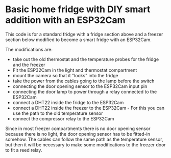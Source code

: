 # Basic home fridge with DIY smart addition with an ESP32Cam

This code is for a standard fridge with a fridge section above and a freezer section below modified to become a smart fridge with an ESP32Cam.

The modifications are:
- take out the old thermostat and the temperature probes for the fridge and the freezer
- Fit the ESP32Cam in the light and thermostat compartment
- mount the camera so that it "looks" into the fridge
- take the power from the cables going to the lamp before the switch
- connecting the door opening sensor to the ESP32Cam input pin
- connecting the door lamp to power through a relay connected to the ESP32Cam
- connect a DHT22 inside the fridge to the ESP32Cam
- connect a DHT22 inside the freezer to the ESP32Cam - For this you can use the path to the old temperature sensor
- connect the compressor relay to the ESP32Cam

Since in most freezer compartments there is no door opening sensor because there is no light, the door opening sensor has to be fitted-in somehow. The cables can follow the same path as the temperature sensor, but then it will be necessary to make some modifications to the freezer door to fit a reed relay.
